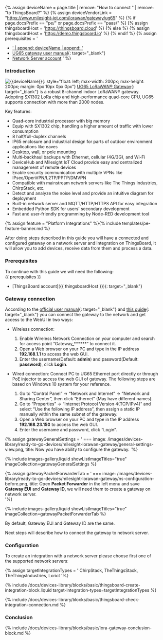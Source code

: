 
{% assign deviceName = page.title | remove: "How to connect " | remove: "to ThingsBoard?" %}
{% assign deviceVendorLink = "https://www.milesight-iot.com/lorawan/gateway/ug65" %}
{% if page.docsPrefix == "pe/" or page.docsPrefix == "paas/" %}
{% assign thingsboardHost = 'https://thingsboard.cloud' %}
{% else %}
{% assign thingsboardHost = 'https://demo.thingsboard.io' %}
{% endif %}
{% assign prerequisites = '
- <a href="' | append: deviceVendorLink | append: '" target="_blank">' | append: deviceName | append: '</a>
- [UG65 gateway user manual](https://resource.milesight-iot.com/milesight/document/ug65-user-guide-en.pdf){: target="_blank"}
- [Network Server account](#configuration)
'
 %}

### Introduction

![{{deviceName}}](/images/devices-library/{{page.deviceImageFileName}}){: style="float: left; max-width: 200px; max-height: 200px; margin: 0px 10px 0px 0px"}
[UG65 LoRaWAN® Gateway]({{deviceVendorLink}}){: target="_blank"} is a robust 8-channel indoor LoRaWAN® gateway. Adopting SX1302 LoRa chip and high-performance quad-core CPU, UG65 supports connection with more than 2000 nodes.  

Key features:  
 - Quad-core industrial processor with big memory  
 - Equip with SX1302 chip, handling a higher amount of traffic with lower consumption  
 - 8 half/full-duplex channels  
 - IP65 enclosure and industrial design for parts of outdoor environment applications like eaves  
 - Desktop, wall, or pole mounting    
 - Multi-backhaul backups with Ethernet, cellular (4G/3G), and Wi-Fi  
 - DeviceHub and Milesight IoT Cloud provide easy and centralized management of remote devices  
 - Enable security communication with multiple VPNs like IPsec/OpenVPN/L2TP/PPTP/DMVPN  
 - Compatible with mainstream network servers like The Things Industries, ChirpStack, etc.  
 - Detect and analyze the noise level and provide an intuitive diagram for deployment  
 - Built-in network server and MQTT/HTTP/HTTPS API for easy integration  
 - Embedded Python SDK for users' secondary development  
 - Fast and user-friendly programming by Node-RED development tool  

{% assign feature = "Platform Integrations" %}{% include templates/pe-feature-banner.md %}

After doing steps described in this guide you will have a connected and configured gateway on a network server and integration on ThingsBoard, it will allow you to add devices, receive data from them and process a data.

### Prerequisites

To continue with this guide we will need the following:  
{{ prerequisites }}
- [ThingsBoard account]({{ thingsboardHost }}){: target="_blank"}

### Gateway connection

According to the [official user manual](https://resource.milesight-iot.com/milesight/document/ug65-user-guide-en.pdf){: target="_blank"} and [this guide](https://support.milesight-iot.com/support/solutions/articles/73000514278-how-to-connect-milesight-gateway-to-the-internet){: target="_blank"} you can connect the gateway to the network and get access to the WebUI in two ways:

- Wireless connection:
  1. Enable Wireless Network Connection on your computer and search for access point “Gateway_******” to connect it.
  2. Open a Web browser on your PC and type in the IP address **192.168.1.1** to access the web GUI.
  3. Enter the username(Default: **admin**) and password(Default: **password**), click **Login**.
  
- Wired connection:
  Connect PC to UG65 Ethernet port directly or through PoE injector to access the web GUI of gateway. The following steps are based on Windows 10 system for your reference.  

  1. Go to “Control Panel” → “Network and Internet” → “Network and Sharing Center”, then click “Ethernet” (May have different names).
  2. Go to “Properties” → “Internet Protocol Version 4(TCP/IPv4)” and select “Use the following IP address”, then assign a static IP manually within the same subnet of the gateway.
  3. Open a Web browser on your PC and type in the IP address **192.168.23.150** to access the web GUI.
  4. Enter the username and password, click “Login”.

{% assign gatewayGeneralSettings = '
    ===
        image: /images/devices-library/ready-to-go-devices/milesight-lorawan-gateway/general-settings-view.png,
        title: Now you have ability to configure the gateway.
'%}

{% include images-gallery.liquid showListImageTitles="true" imageCollection=gatewayGeneralSettings %}

{% assign gatewayPacketForwarderTab = '
    ===
        image: /images/devices-library/ready-to-go-devices/milesight-lorawan-gateway/ns-configuration-before.png,
        title: Open **Packet Forwarder** in the left menu and save **Gateway EUI** and **Gateway ID**, we will need them to create a gateway on network server.  
'%}

{% include images-gallery.liquid showListImageTitles="true" imageCollection=gatewayPacketForwarderTab %}

By default, Gateway EUI and Gateway ID are the same.  

Next steps will describe how to connect the gateway to network server.  

### Configuration

To create an integration with a network server please choose first one of the supported network servers:  

{% assign targetIntegrationTypes = '
ChirpStack,
TheThingsStack,
TheThingsIndustries,
Loriot
'%}

{% include /docs/devices-library/blocks/basic/thingsboard-create-integration-block.liquid target-integration-types=targetIntegrationTypes %}

{% include /docs/devices-library/blocks/basic/thingsboard-check-integration-connection.md %}


### Conclusion

{% include /docs/devices-library/blocks/basic/lora-gateway-conclusion-block.md %}
